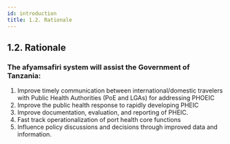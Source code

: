 ```yaml
---
id: introduction
title: 1.2. Rationale
---
```

## 1.2. Rationale

### The afyamsafiri system will assist the Government of Tanzania:

1. Improve timely communication between international/domestic travelers with Public Health Authorities (PoE and LGAs) for addressing PHOEIC
2. Improve the public health response to rapidly developing PHEIC
3. Improve documentation, evaluation, and reporting of PHEIC.
4. Fast track operationalization of port health core functions
5. Influence policy discussions and decisions through improved data and information.

